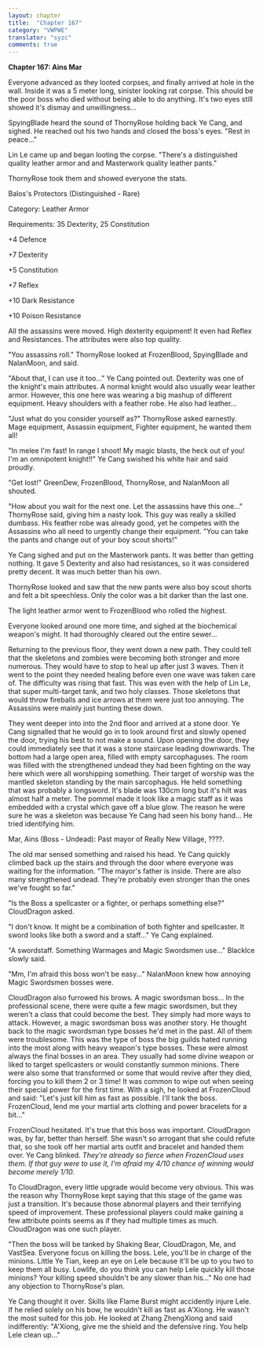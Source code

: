 ```yaml
---
layout: chapter
title:  "Chapter 167"
category: "VWPWE"
translator: "syzc"
comments: true
---
```


**Chapter 167: Ains Mar**

Everyone advanced as they looted corpses, and finally arrived at hole in the wall. Inside it was a 5 meter long, sinister looking rat corpse. This should be the poor boss who died without being able to do anything. It's two eyes still showed it's dismay and unwillingness...

SpyingBlade heard the sound of ThornyRose holding back Ye Cang, and sighed. He reached out his two hands and closed the boss's eyes. "Rest in peace..."

Lin Le came up and began looting the corpse. "There's a distinguished quality leather armor and and Masterwork quality leather pants."

ThornyRose took them and showed everyone the stats.

Balos's Protectors (Distinguished - Rare)

Category: Leather Armor

Requirements: 35 Dexterity, 25 Constitution

+4 Defence

+7 Dexterity

+5 Constitution

+7 Reflex

+10 Dark Resistance

+10 Poison Resistance

All the assassins were moved. High dexterity equipment! It even had Reflex and Resistances. The attributes were also top quality.

"You assassins roll." ThornyRose looked at FrozenBlood, SpyingBlade and NalanMoon, and said.

"About that, I can use it too..." Ye Cang pointed out. Dexterity was one of the knight's main attributes. A normal knight would also usually wear leather armor. However, this one here was wearing a big mashup of different equipment. Heavy shoulders with a feather robe. He also had leather...

"Just what do you consider yourself as?" ThornyRose asked earnestly. Mage equipment, Assassin equipment, Fighter equipment, he wanted them all!

"In melee I'm fast! In range I shoot! My magic blasts, the heck out of you! I'm an omnipotent knight!!" Ye Cang swished his white hair and said proudly.

"Get lost!" GreenDew, FrozenBlood, ThornyRose, and NalanMoon all shouted.

"How about you wait for the next one. Let the assassins have this one..." ThornyRose said, giving him a nasty look. This guy was really a skilled dumbass. His feather robe was already good, yet he competes with the Assassins who all need to urgently change their equipment. "You can take the pants and change out of your boy scout shorts!"

Ye Cang sighed and put on the Masterwork pants. It was better than getting nothing. It gave 5 Dexterity and also had resistances, so it was considered pretty decent. It was much better than his own.

ThornyRose looked and saw that the new pants were also boy scout shorts and felt a bit speechless. Only the color was a bit darker than the last one. 

The light leather armor went to FrozenBlood who rolled the highest.

Everyone looked around one more time, and sighed at the biochemical weapon's might. It had thoroughly cleared out the entire sewer...

Returning to the previous floor, they went down a new path. They could tell that the skeletons and zombies were becoming both stronger and more numerous. They would have to stop to heal up after just 3 waves. Then it went to the point they needed healing before even one wave was taken care of. The difficulty was rising that fast. This was even with the help of Lin Le, that super multi-target tank, and two holy classes. Those skeletons that would throw fireballs and ice arrows at them were just too annoying. The Assassins were mainly just hunting these down.

They went deeper into into the 2nd floor and arrived at a stone door. Ye Cang signalled that he would go in to look around first and slowly opened the door, trying his best to not make a sound. Upon opening the door, they could immediately see that it was a stone staircase leading downwards. The bottom had a large open area, filled with empty sarcophaguses. The room was filled with the strengthened undead they had been fighting on the way here which were all worshipping something. Their target of worship was the mantled skeleton standing by the main sarcophagus. He held something that was probably a longsword. It's blade was 130cm long but it's hilt was almost half a meter. The pommel made it look like a magic staff as it was embedded with a crystal which gave off a blue glow. The reason he were sure he was a skeleton was because Ye Cang had seen his bony hand... He tried identifying him.

Mar, Ains (Boss - Undead): Past mayor of Really New Village, ????.

The old mar sensed something and raised his head. Ye Cang quickly climbed back up the stairs and through the door where everyone was waiting for the information. "The mayor's father is inside. There are also many strengthened undead. They're probably even stronger than the ones we've fought so far."

"Is the Boss a spellcaster or a fighter, or perhaps something else?" CloudDragon asked.

"I don't know. It might be a combination of both fighter and spellcaster. It sword looks like both a sword and a staff..." Ye Cang explained.

"A swordstaff. Something Warmages and Magic Swordsmen use..." BlackIce slowly said.

"Mm, I'm afraid this boss won't be easy..." NalanMoon knew how annoying Magic Swordsmen bosses were.

CloudDragon also furrowed his brows. A magic swordsman boss... In the professional scene, there were quite a few magic swordsmen, but they weren't a class that could become the best. They simply had more ways to attack. However, a magic swordsman boss was another story. He thought back to the magic swordsman type bosses he'd met in the past. All of them were troublesome. This was the type of boss the big guilds hated running into the most along with heavy weapon's type bosses. These were almost always the final bosses in an area. They usually had some divine weapon or liked to target spellcasters or would constantly summon minions. There were also some that transformed or some that would revive after they died, forcing you to kill them 2 or 3 time! It was common to wipe out when seeing their special power for the first time. With a sigh, he looked at FrozenCloud and said: "Let's just kill him as fast as possible. I'll tank the boss. FrozenCloud, lend me your martial arts clothing and power bracelets for a bit..."

FrozenCloud hesitated. It's true that this boss was important. CloudDragon was, by far, better than herself. She wasn't so arrogant that she could refute that, so she took off her martial arts outfit and bracelet and handed them over. Ye Cang blinked. *They're already so fierce when FrozenCloud uses them. If that guy were to use it, I'm afraid my 4/10 chance of winning would become merely 1/10.*

To CloudDragon, every little upgrade would become very obvious. This was the reason why ThornyRose kept saying that this stage of the game was just a transition. It's because those abnormal players and their terrifying speed of improvement. These professional players could make gaining a few attribute points seems as if they had multiple times as much. CloudDragon was one such player.

"Then the boss will be tanked by Shaking Bear, CloudDragon, Me, and VastSea. Everyone focus on killing the boss. Lele, you'll be in charge of the minions. Little Ye Tian, keep an eye on Lele because it'll be up to you two to keep them all busy. Lowlife, do you think you can help Lele quickly kill those minions? Your killing speed shouldn't be any slower than his..." No one had any objection to ThornyRose's plan.

Ye Cang thought it over. Skills like Flame Burst might accidently injure Lele. If he relied solely on his bow, he wouldn't kill as fast as A'Xiong. He wasn't the most suited for this job. He looked at Zhang ZhengXiong and said indifferently: "A'Xiong, give me the shield and the defensive ring. You help Lele clean up..."
